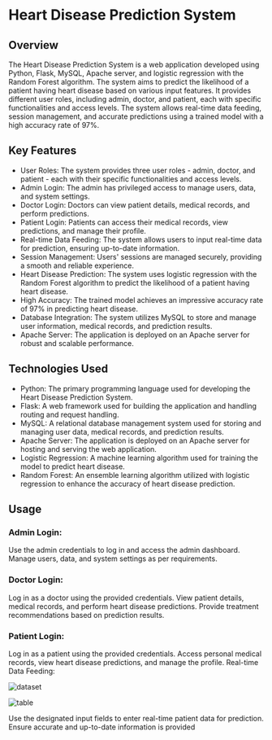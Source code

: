 # Heart Disease Prediction System

## Overview
The Heart Disease Prediction System is a web application developed using Python, Flask, MySQL, Apache server, and logistic regression with the Random Forest algorithm. The system aims to predict the likelihood of a patient having heart disease based on various input features. It provides different user roles, including admin, doctor, and patient, each with specific functionalities and access levels. The system allows real-time data feeding, session management, and accurate predictions using a trained model with a high accuracy rate of 97%.

## Key Features
- User Roles: The system provides three user roles - admin, doctor, and patient - each with their specific functionalities and access levels.
- Admin Login: The admin has privileged access to manage users, data, and system settings.
- Doctor Login: Doctors can view patient details, medical records, and perform predictions.
- Patient Login: Patients can access their medical records, view predictions, and manage their profile.
- Real-time Data Feeding: The system allows users to input real-time data for prediction, ensuring up-to-date information.
- Session Management: Users' sessions are managed securely, providing a smooth and reliable experience.
- Heart Disease Prediction: The system uses logistic regression with the Random Forest algorithm to predict the likelihood of a patient having heart disease.
- High Accuracy: The trained model achieves an impressive accuracy rate of 97% in predicting heart disease.
- Database Integration: The system utilizes MySQL to store and manage user information, medical records, and prediction results.
- Apache Server: The application is deployed on an Apache server for robust and scalable performance.



## Technologies Used
- Python: The primary programming language used for developing the Heart Disease Prediction System.
- Flask: A web framework used for building the application and handling routing and request handling.
- MySQL: A relational database management system used for storing and managing user data, medical records, and prediction results.
- Apache Server: The application is deployed on an Apache server for hosting and serving the web application.
- Logistic Regression: A machine learning algorithm used for training the model to predict heart disease.
- Random Forest: An ensemble learning algorithm utilized with logistic regression to enhance the accuracy of heart disease prediction.

## Usage
### Admin Login:

Use the admin credentials to log in and access the admin dashboard.
Manage users, data, and system settings as per requirements.

### Doctor Login:

Log in as a doctor using the provided credentials.
View patient details, medical records, and perform heart disease predictions.
Provide treatment recommendations based on prediction results.

### Patient Login:

Log in as a patient using the provided credentials.
Access personal medical records, view heart disease predictions, and manage the profile.
Real-time Data Feeding:



![dataset](https://github.com/Tobaisfire/Heart_Disease_Prediction-FLask-/assets/67000746/38c5c466-7a94-42b9-802e-2090274964d5)

![table](https://github.com/Tobaisfire/Heart_Disease_Prediction-FLask-/assets/67000746/de2eb574-7ec4-45dd-9ce1-d1847ca4a4e1)


Use the designated input fields to enter real-time patient data for prediction.
Ensure accurate and up-to-date information is provided
